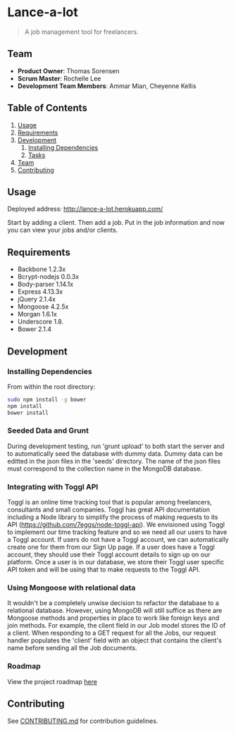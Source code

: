 # Lance-a-lot

> A job management tool for freelancers.

## Team

  - __Product Owner__: Thomas Sorensen
  - __Scrum Master__: Rochelle Lee
  - __Development Team Members__: Ammar Mian, Cheyenne Kellis

## Table of Contents

1. [Usage](#Usage)
1. [Requirements](#requirements)
1. [Development](#development)
    1. [Installing Dependencies](#installing-dependencies)
    1. [Tasks](#tasks)
1. [Team](#team)
1. [Contributing](#contributing)

## Usage

Deployed address:
http://lance-a-lot.herokuapp.com/

Start by adding a client.  Then add a job.  Put in the job information and now you can view your jobs and/or clients.  

## Requirements

- Backbone 1.2.3x
- Bcrypt-nodejs 0.0.3x
- Body-parser 1.14.1x
- Express 4.13.3x
- jQuery 2.1.4x
- Mongoose 4.2.5x
- Morgan 1.6.1x
- Underscore 1.8.
- Bower 2.1.4



## Development

### Installing Dependencies

From within the root directory:

```sh
sudo npm install -g bower
npm install
bower install
```

### Seeded Data and Grunt
During development testing, run 'grunt upload' to both start the server and to automatically seed the database with dummy data. Dummy data can be editted in the json files in the 'seeds' directory. The name of the json files must correspond to the collection name in the MongoDB database. 

### Integrating with Toggl API
Toggl is an online time tracking tool that is popular among freelancers, consultants and small companies. Toggl has great API documentation including a Node library to simplify the process of making requests to its API (https://github.com/7eggs/node-toggl-api). We envisioned using Toggl to implement our time tracking feature and so we need all our users to have a Toggl account. If users do not have a Toggl account, we can automatically create one for them from our Sign Up page. If a user does have a Toggl account, they should use their Toggl account details to sign up on our platform. Once a user is in our database, we store their Toggl user specific API token and will be using that to make requests to the Toggl API.

### Using Mongoose with relational data
It wouldn't be a completely unwise decision to refactor the database to a relational database. However, using MongoDB will still suffice as there are Mongoose methods and properties in place to work like foreign keys and join methods. For example, the client field in our Job model stores the ID of a client. When responding to a GET request for all the Jobs, our request handler populates the 'client' field with an object that contains the client's name before sending all the Job documents. 

### Roadmap

View the project roadmap [here](https://github.com/emerald-mopeds/emerald-mopeds/wiki)


## Contributing

See [CONTRIBUTING.md](CONTRIBUTING.md) for contribution guidelines.
